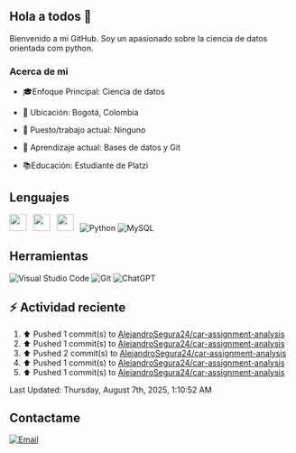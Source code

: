 ## Hola a todos 👋

Bienvenido a mi GitHub. Soy un apasionado sobre la ciencia de datos orientada com python.

### Acerca de mi

* 🎓Enfoque Principal: Ciencia de datos

* 📍 Ubicación: Bogotá, Colombia

* 💼 Puesto/trabajo actual: Ninguno

* 🌱 Aprendizaje actual: Bases de datos y Git

* 📚Educación: Estudiante de Platzi

## Lenguajes

<img style='height: 30px;' src="https://img.shields.io/badge/html5%20-%23e34f26.svg?&style=for-the-badge&logo=html5&logoColor=white"/>&nbsp;&nbsp; <img style='height: 30px;' src="https://img.shields.io/badge/css3%20-%231572B6.svg?&style=for-the-badge&logo=css3&logoColor=white" />&nbsp;&nbsp;
  <img style='height: 30px;' src="https://img.shields.io/badge/JavaScript-323330?style=for-the-badge&logo=javascript&logoColor=F7DF1E" />&nbsp;&nbsp; ![Python](https://img.shields.io/badge/Python-FFD43B?style=for-the-badge&logo=python&logoColor=blue) ![MySQL](https://img.shields.io/badge/MySQL-4479A1?style=for-the-badge&logo=mysql&logoColor=white)

## Herramientas

![Visual Studio Code](https://custom-icon-badges.demolab.com/badge/Visual%20Studio%20Code-0078d7.svg?style=for-the-badge&logo=vsc&logoColor=white) ![Git](https://img.shields.io/badge/GIT-E44C30?style=for-the-badge&logo=git&logoColor=white) ![ChatGPT](https://img.shields.io/badge/ChatGPT-74aa9c?style=for-the-badge&logo=openai&logoColor=white)

## :zap: Actividad reciente
<!--RECENT_ACTIVITY:start-->
1. ⬆️ Pushed 1 commit(s) to [AlejandroSegura24/car-assignment-analysis](https://github.com/AlejandroSegura24/car-assignment-analysis)<br>
2. ⬆️ Pushed 1 commit(s) to [AlejandroSegura24/car-assignment-analysis](https://github.com/AlejandroSegura24/car-assignment-analysis)<br>
3. ⬆️ Pushed 2 commit(s) to [AlejandroSegura24/car-assignment-analysis](https://github.com/AlejandroSegura24/car-assignment-analysis)<br>
4. ⬆️ Pushed 1 commit(s) to [AlejandroSegura24/car-assignment-analysis](https://github.com/AlejandroSegura24/car-assignment-analysis)<br>
5. ⬆️ Pushed 1 commit(s) to [AlejandroSegura24/car-assignment-analysis](https://github.com/AlejandroSegura24/car-assignment-analysis)<br>
<!--RECENT_ACTIVITY:end-->
<!--RECENT_ACTIVITY:last_update-->
Last Updated: Thursday, August 7th, 2025, 1:10:52 AM
<!--RECENT_ACTIVITY:last_update_end-->

## Contactame

[![Email](https://img.shields.io/badge/Gmail-D14836?style=for-the-badge&logo=gmail&logoColor=white)](mailto://davidalejandrocmbs@gmail.com)
